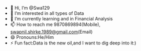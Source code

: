 - 👋 Hi, I’m @Swa129
- 👀 I’m interested in all types of Data
- 🌱 I’m currently learning and in Financial Analysis
- 📫 How to reach me 9870869894(Mobile),
  swapnil.shirke.1989@gmail.com(Email)
- 😄 Pronouns:He/Him
- ⚡ Fun fact:Data is the new oil,and I want to dig deep into it:)
